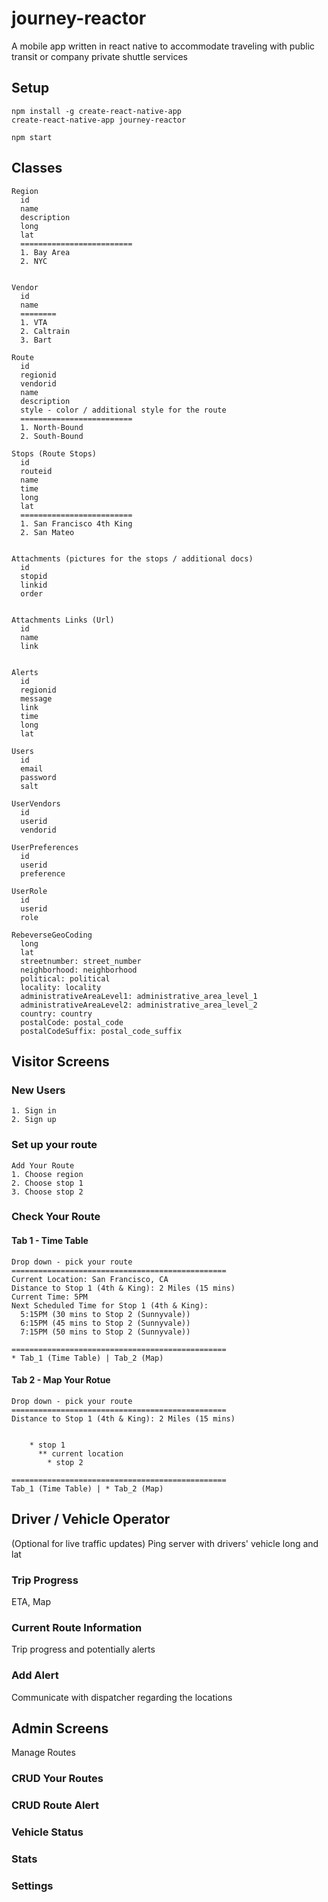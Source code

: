 # journey-reactor
A mobile app written in react native to accommodate traveling with public transit or company private shuttle services


## Setup
```
npm install -g create-react-native-app
create-react-native-app journey-reactor

npm start
```


## Classes
```
Region
  id
  name
  description
  long
  lat
  =========================
  1. Bay Area
  2. NYC


Vendor
  id
  name
  ========
  1. VTA
  2. Caltrain
  3. Bart

Route
  id
  regionid
  vendorid
  name
  description
  style - color / additional style for the route
  =========================
  1. North-Bound
  2. South-Bound

Stops (Route Stops)
  id
  routeid
  name
  time
  long
  lat
  =========================
  1. San Francisco 4th King
  2. San Mateo


Attachments (pictures for the stops / additional docs)
  id
  stopid
  linkid
  order


Attachments Links (Url)
  id
  name
  link


Alerts
  id
  regionid
  message
  link
  time
  long
  lat

Users
  id
  email
  password
  salt
  
UserVendors
  id
  userid
  vendorid

UserPreferences
  id
  userid
  preference

UserRole
  id
  userid
  role
  
RebeverseGeoCoding
  long
  lat
  streetnumber: street_number
  neighborhood: neighborhood
  political: political
  locality: locality  
  administrativeAreaLevel1: administrative_area_level_1
  administrativeAreaLevel2: administrative_area_level_2
  country: country
  postalCode: postal_code
  postalCodeSuffix: postal_code_suffix
```

## Visitor Screens
### New Users
```
1. Sign in
2. Sign up
```

### Set up your route
```
Add Your Route
1. Choose region
2. Choose stop 1
3. Choose stop 2
```


### Check Your Route
#### Tab 1 - Time Table
```
Drop down - pick your route
================================================
Current Location: San Francisco, CA
Distance to Stop 1 (4th & King): 2 Miles (15 mins)
Current Time: 5PM
Next Scheduled Time for Stop 1 (4th & King):
  5:15PM (30 mins to Stop 2 (Sunnyvale))
  6:15PM (45 mins to Stop 2 (Sunnyvale))
  7:15PM (50 mins to Stop 2 (Sunnyvale))

================================================
* Tab_1 (Time Table) | Tab_2 (Map)
```


#### Tab 2 - Map Your Rotue
```
Drop down - pick your route
================================================
Distance to Stop 1 (4th & King): 2 Miles (15 mins)


    * stop 1
      ** current location
        * stop 2

================================================
Tab_1 (Time Table) | * Tab_2 (Map)
```


## Driver / Vehicle Operator
(Optional for live traffic updates) Ping server with drivers' vehicle long and lat

### Trip Progress
ETA, Map

### Current Route Information
Trip progress and potentially alerts

### Add Alert
Communicate with dispatcher regarding the locations

## Admin Screens
Manage Routes
### CRUD Your Routes
### CRUD Route Alert
### Vehicle Status
### Stats
### Settings
